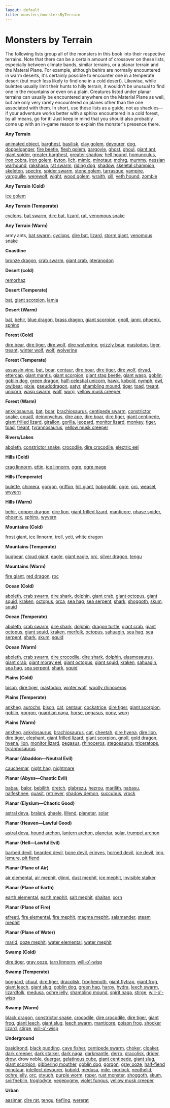 ```yaml
---
layout: default
title: monsters/monstersByTerrain
---
```

# Monsters by Terrain

The following lists group all of the monsters in this book into their respective terrains. Note that there can be a certain amount of crossover on these lists, especially between climate bands, similar terrains, or a planar terrain and the Materal Plane. For example, although behirs are normally encountered in warm deserts, it's certainly possible to encounter one in a temperate desert (but much less likely to find one in a cold desert). Likewise, while bulettes usually limit their hunts to hilly terrain, it wouldn't be unusual to find one in the mountains or even on a plain. Creatures listed under planar terrains can usually be encountered anywhere on the Material Plane as well, but are only very rarely encountered on planes other than the one associated with them. In short, use these lists as a guide, not as shackles—if your adventure works better with a sphinx encountered in a cold forest, by all means, go for it! Just keep in mind that you should also probably come up with an in-game reason to explain the monster's presence there.

**Any Terrain**

[animated object](animatedObject#_animated-object), [barghest](barghest#_barghest), [basilisk](basilisk#_basilisk), [clay golem](golem#_golem-clay), [devourer](devourer#_devourer), [dog](dog#_dog), [doppelganger](doppelganger#_doppelganger), [fire beetle](beetle#_beetle-fire), [flesh golem](golem#_golem-flesh), [gargoyle](gargoyle#_gargoyle), [ghost](ghost#_ghost), [ghoul](ghoul#_ghoul), [giant ant](ant#_ant-giant), [giant spider](spider#_spider-giant), [greater barghest](barghest#_greater-barghest), [greater shadow](shadow#_shadow-greater), [hell hound](hellHound#_hell-hound), [homunculus](homunculus#_homunculus), [iron cobra](ironCobra#_iron-cobra), [iron golem](golem#_golem-iron), [kyton](kyton#_kyton), [lich](lich#_lich), [mimic](mimic#_mimic), [minotaur](minotaur#_minotaur), [mohrg](mohrg#_mohrg), [mummy](mummy#_mummy), [nessian warhound](hellHound#_hell-hound-nessian), [rakshasa](rakshasa#_rakshasa), [rat swarm](rat#_rat-swarm), [riding dog](dog#_dog-riding), [shadow](shadow#_shadow), [skeletal champion](skeletalChampion#_skeletal-champion), [skeleton](skeleton#_skeleton), [spectre](spectre#_spectre), [spider swarm](spider#_spider-swarm), [stone golem](golem#_golem-stone), [tarrasque](tarrasque#_tarrasque), [vampire](vampire#_vampire), [vargouille](vargouille#_vargouille), [werewolf](lycanthrope#_lycanthrope-werewolf), [wight](wight#_wight), [wood golem](golem#_golem-wood), [wraith](wraith#_wraith), [xill](xill#_xill), [yeth hound](yethHound#_yeth-hound), [zombie](zombie#_zombie)

**Any Terrain (Cold)**

[ice golem](golem#_golem-ice)

**Any Terrain (Temperate)**

[cyclops](cyclops#_cyclops), [bat swarm](bat#_bat-swarm), [dire bat](bat#_bat-dire), [lizard](familiar#_lizard), [rat](familiar#_rat), [venomous snake](snake#_snake-venomous)

**Any Terrain (Warm)**

army ants, [bat swarm](bat#_bat-swarm), [cyclops](cyclops#_cyclops), [dire bat](bat#_bat-dire), [lizard](familiar#_lizard), [storm giant](giant#_giant-storm), [venomous snake](snake#_snake-venomous)

**Coastline**

[bronze dragon](dragon#_metallic-dragon-bronze), [crab swarm](crab#_crab-swarm), [giant crab](crab#_crab-giant), [pteranodon](dinosaur#_dinosaur-pteranodon)

**Desert (cold)**

[remorhaz](remorhaz#_remorhaz)

**Desert (Temperate)**

[bat](familiar#_bat), [giant scorpion](scorpion#_scorpion-giant), [lamia](lamia#_lamia)

**Desert (Warm)**

[bat](familiar#_bat), [behir](behir#_behir), [blue dragon](dragon#_chromatic-dragon-blue), [brass dragon](dragon#_metallic-dragon-brass), [giant scorpion](scorpion#_scorpion-giant), [gnoll](gnoll#_gnoll), [janni](genie#_genie-janni), [phoenix](phoenix#_phoenix), [sphinx](sphinx#_sphinx)

**Forest (Cold)**

[dire bear](bear#_bear-dire), [dire tiger](tiger#_tiger-dire), [dire wolf](wolf#_wolf-dire), [dire wolverine](wolverine#_wolverine-dire), [grizzly bear](bear#_bear-grizzly), [mastodon](elephant#_elephant-mastodon), [tiger](tiger#_tiger), [treant](treant#_treant), [winter wolf](worg#_worg-winter-wolf), [wolf](wolf#_wolf), [wolverine](wolverine#_wolverine)

**Forest (Temperate)**

[assassin vine](assassinVine#_assassin-vine), [bat](familiar#_bat), [boar](boar#_boar), [centaur](centaur#_centaur), [dire boar](boar#_boar-dire), [dire tiger](tiger#_tiger-dire), [dire wolf](wolf#_wolf-dire), [dryad](dryad#_dryad), [ettercap](ettercap#_ettercap), [giant mantis](mantis#_mantis-giant), [giant scorpion](scorpion#_scorpion-giant), [giant stag beetle](beetle#_beetle-giant), [giant wasp](wasp#_wasp-giant), [goblin](goblin#_goblin), [goblin dog](goblinDog#_goblin-dog), [green dragon](dragon#_chromatic-dragon-green), [half-celestial unicorn](halfCelestial#_half-celestial), [hawk](familiar#_hawk), [kobold](kobold#_kobold), [nymph](nymph#_nymph), [owl](familiar#_owl), [owlbear](owlbear#_owlbear), [pixie](pixie#_pixie), [pseudodragon](pseudodragon#_pseudodragon), [satyr](satyr#_satyr), [shambling mound](shamblingMound#_shambling-mound), [tiger](tiger#_tiger), [toad](familiar#_toad), [treant](treant#_treant), [unicorn](unicorn#_unicorn), [wasp swarm](wasp#_wasp-swarm), [wolf](wolf#_wolf), [worg](worg#_worg), [yellow musk creeper](yellowMuskCreeper#_yellow-musk-creeper)

**Forest (Warm)**

[ankylosaurus](dinosaur#_dinosaur-ankylosaurus), [bat](familiar#_bat), [boar](boar#_boar), [brachiosaurus](dinosaur#_dinosaur-brachiosaurus), [centipede swarm](centipede#_centipede-swarm), [constrictor snake](snake#_snake-constrictor), [couatl](couatl#_couatl), [deinonychus](dinosaur#_dinosaur-deinonychus), [dire ape](ape#_ape-dire), [dire boar](boar#_boar-dire), [dire tiger](tiger#_tiger-dire), [giant centipede](centipede#_centipede-giant), [giant frilled lizard](lizard#_lizard-giant-frilled), [girallon](girallon#_girallon), [gorilla](ape#_ape-gorilla), [leopard](cat#_cat-leopard), [monitor lizard](lizard#_lizard-monitor), [monkey](familiar#_monkey), [tiger](tiger#_tiger), [toad](familiar#_toad), [treant](treant#_treant), [tyrannosaurus](dinosaur#_dinosaur-tyrannosaurus), [yellow musk creeper](yellowMuskCreeper#_yellow-musk-creeper)

**Rivers/Lakes**

[aboleth](aboleth#_aboleth), [constrictor snake](snake#_snake-constrictor), [crocodile](crocodile#_crocodile), [dire crocodile](crocodile#_crocodile-dire), [electric eel](eel#_eel-electric)

**Hills (Cold)**

[crag linnorm](linnorm#_linnorm-crag), [ettin](ettin#_ettin), [ice linnorm](linnorm#_linnorm-ice), [ogre](ogre#_ogre), [ogre mage](oni#_oni-ogre-mage)

**Hills (Temperate)**

[bulette](bulette#_bulette), [chimera](chimera#_chimera), [gorgon](gorgon#_gorgon), [griffon](griffon#_griffon), [hill giant](giant#_giant-hill), [hobgoblin](hobgoblin#_hobgoblin), [ogre](ogre#_ogre), [orc](orc#_orc), [weasel](familiar#_weasel), [wyvern](wyvern#_wyvern)

**Hills (Warm)**

[behir](behir#_behir), [copper dragon](dragon#_metallic-dragon-copper), [dire lion](lion#_lion-dire), [giant frilled lizard](lizard#_lizard-giant-frilled), [manticore](manticore#_manticore), [phase spider](phaseSpider#_phase-spider), [phoenix](phoenix#_phoenix), [sphinx](sphinx#_sphinx), [wyvern](wyvern#_wyvern)

**Mountains (Cold)**

[frost giant](giant#_giant-frost), [ice linnorm](linnorm#_linnorm-ice), [troll](troll#_troll), [yeti](yeti#_yeti), [white dragon](dragon#_chromatic-dragon-white)

**Mountains (Temperate)**

[bugbear](bugbear#_bugbear), [cloud giant](giant#_giant-cloud), [eagle](eagle#_eagle), [giant eagle](eagle#_eagle-giant), [orc](orc#_orc), [silver dragon](dragon#_metallic-dragon-silver), [tengu](tengu#_tengu)

**Mountains (Warm)**

[fire giant](giant#_giant-fire), [red dragon](dragon#_chromatic-dragon-red), [roc](roc#_roc)

**Ocean (Cold)**

[aboleth](aboleth#_aboleth), [crab swarm](crab#_crab-swarm), [dire shark](shark#_shark-dire), [dolphin](dolphin#_dolphin), [giant crab](crab#_crab-giant), [giant octopus](octopus#_octopus-giant), [giant squid](squid#_squid-giant), [kraken](kraken#_kraken), [octopus](octopus#_octopus), [orca](dolphin#_dolphin-orca), [sea hag](seaHag#_sea-hag), [sea serpent](seaSerpent#_sea-serpent), [shark](shark#_shark), [shoggoth](shoggoth#_shoggoth), [skum](skum#_skum), [squid](squid#_squid)

**Ocean (Temperate)**

[aboleth](aboleth#_aboleth), [crab swarm](crab#_crab-swarm), [dire shark](shark#_shark-dire), [dolphin](dolphin#_dolphin), [dragon turtle](dragonTurtle#_dragon-turtle), [giant crab](crab#_crab-giant), [giant octopus](octopus#_octopus-giant), [giant squid](squid#_squid-giant), [kraken](kraken#_kraken), [merfolk](merfolk#_merfolk), [octopus](octopus#_octopus), [sahuagin](sahuagin#_sahuagin), [sea hag](seaHag#_sea-hag), [sea serpent](seaSerpent#_sea-serpent), [shark](shark#_shark), [skum](skum#_skum), [squid](squid#_squid)

**Ocean (Warm)**

[aboleth](aboleth#_aboleth), [crab swarm](crab#_crab-swarm), [dire crocodile](crocodile#_crocodile-dire), [dire shark](shark#_shark-dire), [dolphin](dolphin#_dolphin), [elasmosaurus](dinosaur#_dinosaur-elasmosaurus), [giant crab](crab#_crab-giant), [giant moray eel](eel#_eel-giant-moray), [giant octopus](octopus#_octopus-giant), [giant squid](squid#_squid-giant), [kraken](kraken#_kraken), [sahuagin](sahuagin#_sahuagin), [sea hag](seaHag#_sea-hag), [sea serpent](seaSerpent#_sea-serpent), [shark](shark#_shark), [squid](squid#_squid)

**Plains (Cold)**

[bison](herdAnimal#_herd-animal-bison), [dire tiger](tiger#_tiger-dire), [mastodon](elephant#_elephant-mastodon), [winter wolf](worg#_worg-winter-wolf), [woolly rhinoceros](rhinoceros#_rhinoceros-woolly)

**Plains (Temperate)**

[ankheg](ankheg#_ankheg), [aurochs](herdAnimal#_herd-animal-aurochs), [bison](herdAnimal#_herd-animal-bison), [cat](familiar#_cat), [centaur](centaur#_centaur), [cockatrice](cockatrice#_cockatrice), [dire tiger](tiger#_tiger-dire), [giant scorpion](scorpion#_scorpion-giant), [goblin](goblin#_goblin), [gorgon](gorgon#_gorgon), [guardian naga](naga#_naga-guardian), [horse](horse#_horse), [pegasus](pegasus#_pegasus), [pony](horse#_horse-pony), [worg](worg#_worg)

**Plains (Warm)**

[ankheg](ankheg#_ankheg), [ankylosaurus](dinosaur#_dinosaur-ankylosaurus), [brachiosaurus](dinosaur#_dinosaur-brachiosaurus), [cat](familiar#_cat), [cheetah](cat#_cat-cheetah), [dire hyena](hyena#_hyena-dire), [dire lion](lion#_lion-dire), [dire tiger](tiger#_tiger-dire), [elephant](elephant#_elephant), [giant frilled lizard](lizard#_lizard-giant-frilled), [giant scorpion](scorpion#_scorpion-giant), [gnoll](gnoll#_gnoll), [gold dragon](dragon#_metallic-dragon-gold), [hyena](hyena#_hyena), [lion](lion#_lion), [monitor lizard](lizard#_lizard-monitor), [pegasus](pegasus#_pegasus), [rhinoceros](rhinoceros#_rhinoceros), [stegosaurus](dinosaur#_dinosaur-stegosaurus), [triceratops](dinosaur#_dinosaur-triceratops), [tyrannosaurus](dinosaur#_dinosaur-tyrannosaurus)

**Planar (Abaddon—Neutral Evil)**

[cauchemar](nightmare#_nightmare-cauchemar), [night hag](nightHag#_night-hag), [nightmare](nightmare#_nightmare)

**Planar (Abyss—Chaotic Evil)**

[babau](demon#_demon-babau), [balor](demon#_demon-balor), [bebilith](bebilith#_bebilith), [dretch](demon#_demon-dretch), [glabrezu](demon#_demon-glabrezu), [hezrou](demon#_demon-hezrou), [marilith](demon#_demon-marilith), [nabasu](demon#_demon-nabasu), [nalfeshnee](demon#_demon-nalfeshnee), [quasit](demon#_demon-quasit), [retriever](retriever#_retriever), [shadow demon](demon#_demon-shadow), [succubus](demon#_demon-succubus), [vrock](demon#_demon-vrock)

**Planar (Elysium—Chaotic Good)**

[astral deva](angel#_angel-astral-deva), [bralani](azata#_azata-bralani), [ghaele](azata#_azata-ghaele), [lillend](azata#_azata-lillend), [planetar](angel#_angel-planetar), [solar](angel#_angel-solar)

**Planar (Heaven—Lawful Good)**

[astral deva](angel#_angel-astral-deva), [hound archon](archon#_archon-hound), [lantern archon](archon#_archon-lantern), [planetar](angel#_angel-planetar), [solar](angel#_angel-solar), [trumpet archon](archon#_archon-trumpet)

**Planar (Hell—Lawful Evil)**

[barbed devil](devil#_devil-barbed), [bearded devil](devil#_devil-bearded), [bone devil](devil#_devil-bone), [erinyes](devil#_devil-erinyes), [horned devil](devil#_devil-horned), [ice devil](devil#_devil-ice), [imp](devil#_devil-imp), [lemure](devil#_devil-lemure), [pit fiend](devil#_devil-pit-fiend)

**Planar (Plane of Air)**

[air elemental](elemental#_elemental-air), [air mephit](mephit#_mephit), [djinni](genie#_genie-djinni), [dust mephit](mephit#_mephit), [ice mephit](mephit#_mephit), [invisible stalker](invisibleStalker#_invisible-stalker)

**Planar (Plane of Earth)**

[earth elemental](elemental#_elemental-earth), [earth mephit](mephit#_mephit), [salt mephit](mephit#_mephit), [shaitan](genie#_genie-shaitan), [xorn](xorn#_xorn)

**Planar (Plane of Fire)**

[efreeti](genie#_genie-efreeti), [fire elemental](elemental#_elemental-fire), [fire mephit](mephit#_mephit), [magma mephit](mephit#_mephit), [salamander](salamander#_salamander), [steam mephit](mephit#_mephit)

**Planar (Plane of Water)**

[marid](genie#_genie-marid), [ooze mephit](mephit#_mephit), [water elemental](elemental#_elemental-water), [water mephit](mephit#_mephit)

**Swamp (Cold)**

[dire tiger](tiger#_tiger-dire), [gray ooze](grayOoze#_gray-ooze), [tarn linnorm](linnorm#_linnorm-tarn), [will-o'-wisp](willOWisp#_will-o-wisp)

**Swamp (Temperate)**

[boggard](boggard#_boggard), [chuul](chuul#_chuul), [dire tiger](tiger#_tiger-dire), [dracolisk](halfDragon#_half-dragon), [froghemoth](froghemoth#_froghemoth), [giant flytrap](flytrap#_flytrap-giant), [giant frog](frog#_frog-giant), [giant leech](leech#_leech-giant), [giant slug](slug#_slug-giant), [goblin dog](goblinDog#_goblin-dog), [green hag](greenHag#_green-hag), [harpy](harpy#_harpy), [hydra](hydra#_hydra), [leech swarm](leech#_leech-swarm), [lizardfolk](lizardfolk#_lizardfolk), [medusa](medusa#_medusa), [ochre jelly](ochreJelly#_ochre-jelly), [shambling mound](shamblingMound#_shambling-mound), [spirit naga](naga#_naga-spirit), [stirge](stirge#_stirge), [will-o'-wisp](willOWisp#_will-o-wisp)

**Swamp (Warm)**

[black dragon](dragon#_chromatic-dragon-black), [constrictor snake](snake#_snake-constrictor), [crocodile](crocodile#_crocodile), [dire crocodile](crocodile#_crocodile-dire), [dire tiger](tiger#_tiger-dire), [giant frog](frog#_frog-giant), [giant leech](leech#_leech-giant), [giant slug](slug#_slug-giant), [leech swarm](leech#_leech-swarm), [manticore](manticore#_manticore), [poison frog](frog#_frog-poison), [shocker lizard](shockerLizard#_shocker-lizard), [stirge](stirge#_stirge), [will-o'-wisp](willOWisp#_will-o-wisp)

**Underground**

[basidirond](basidirond#_basidirond), [black pudding](blackPudding#_black-pudding), [cave fisher](caveFisher#_cave-fisher), [centipede swarm](centipede#_centipede-swarm), [choker](choker#_choker), [cloaker](cloaker#_cloaker), [dark creeper](darkCreeper#_dark-creeper), [dark stalker](darkStalker#_dark-stalker), [dark naga](naga#_naga-dark), [darkmantle](darkmantle#_darkmantle), [derro](derro#_derro), [dracolisk](halfDragon#_half-dragon), [drider](drider#_drider), [drow](drow#_drow), drow noble, [duergar](duergar#_duergar), [gelatinous cube](gelatinousCube#_gelatinous-cube), [giant centipede](centipede#_centipede-giant), [giant slug](slug#_slug-giant), [giant scorpion](scorpion#_scorpion-giant), [gibbering mouther](gibberingMouther#_gibbering-mouther), [goblin dog](goblinDog#_goblin-dog), [gorgon](gorgon#_gorgon), [gray ooze](grayOoze#_gray-ooze), [half-fiend minotaur](halfFiend#_half-fiend), [intellect devourer](intellectDevourer#_intellect-devourer), [kobold](kobold#_kobold), [medusa](medusa#_medusa), [mite](mite#_mite), [morlock](morlock#_morlock), [neothelid](neothelid#_neothelid), [ochre jelly](ochreJelly#_ochre-jelly), [orc](orc#_orc), [otyugh](otyugh#_otyugh), [purple worm](purpleWorm#_purple-worm), [roper](roper#_roper), [rust monster](rustMonster#_rust-monster), [shoggoth](shoggoth#_shoggoth), [skum](skum#_skum), [svirfneblin](svirfneblin#_svirfneblin), [troglodyte](troglodyte#_troglodyte), [vegepygmy](vegepygmy#_vegepygmy), [violet fungus](violetFungus#_violet-fungus), [yellow musk creeper](yellowMuskCreeper#_yellow-musk-creeper)

**Urban**

[aasimar](aasimar#_aasimar), [dire rat](rat#_rat-dire), [tengu](tengu#_tengu), [tiefling](tiefling#_tiefling), [wererat](lycanthrope#_lycanthrope-wererat)

